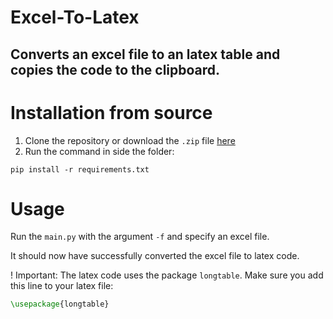 # Excel-To-Latex
## Converts an excel file to an latex table and copies the code to the clipboard.

# Installation from source
1. Clone the repository or download the `.zip` file [here]()
2. Run the command in side the folder: 
```
pip install -r requirements.txt
```

# Usage
Run the `main.py` with the argument `-f` and specify an
excel file.

It should now have successfully converted the excel file to latex code.

! Important: The latex code uses the package `longtable`. Make sure you add this line to your latex file:
```Latex
\usepackage{longtable}
```

